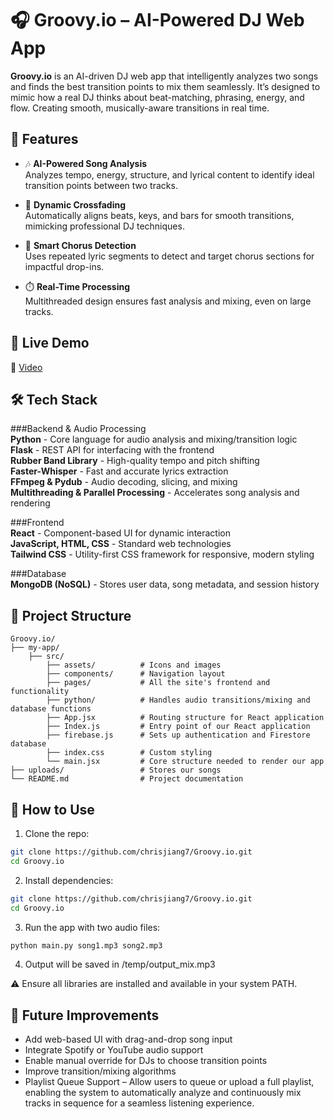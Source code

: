 # 🎧 Groovy.io – AI-Powered DJ Web App

**Groovy.io** is an AI-driven DJ web app that intelligently analyzes two songs and finds the best transition points to mix them seamlessly. It’s designed to mimic how a real DJ thinks about beat-matching, phrasing, energy, and flow. Creating smooth, musically-aware transitions in real time.

## 🚀 Features

- 🎶 **AI-Powered Song Analysis**  
  Analyzes tempo, energy, structure, and lyrical content to identify ideal transition points between two tracks.

- 🔁 **Dynamic Crossfading**  
  Automatically aligns beats, keys, and bars for smooth transitions, mimicking professional DJ techniques.

- 🧠 **Smart Chorus Detection**  
  Uses repeated lyric segments to detect and target chorus sections for impactful drop-ins.

- ⏱️ **Real-Time Processing**  
  Multithreaded design ensures fast analysis and mixing, even on large tracks.

## 🚀 Live Demo

🔗 [Video](https://youtu.be/XrrPRttvvnA)

## 🛠️ Tech Stack
###Backend & Audio Processing  
**Python** - Core language for audio analysis and mixing/transition logic  
**Flask** - REST API for interfacing with the frontend  
**Rubber Band Library** - High-quality tempo and pitch shifting  
**Faster-Whisper** - Fast and accurate lyrics extraction  
**FFmpeg & Pydub** - Audio decoding, slicing, and mixing  
**Multithreading & Parallel Processing** - Accelerates song analysis and rendering  

###Frontend  
**React** - Component-based UI for dynamic interaction  
**JavaScript, HTML, CSS** - Standard web technologies  
**Tailwind CSS** - Utility-first CSS framework for responsive, modern styling  

###Database  
**MongoDB (NoSQL)** - Stores user data, song metadata, and session history  

## 📁 Project Structure

```text
Groovy.io/
├── my-app/
    ├── src/
        ├── assets/          # Icons and images
        ├── components/      # Navigation layout
        ├── pages/           # All the site's frontend and functionality
        ├── python/          # Handles audio transitions/mixing and database functions
        ├── App.jsx          # Routing structure for React application
        ├── Index.js         # Entry point of our React application
        ├── firebase.js      # Sets up authentication and Firestore database
        ├── index.css        # Custom styling
        └── main.jsx         # Core structure needed to render our app
├── uploads/                 # Stores our songs
└── README.md                # Project documentation
```

## 🧪 How to Use

1. Clone the repo:
```bash
git clone https://github.com/chrisjiang7/Groovy.io.git
cd Groovy.io
```
2. Install dependencies:
```bash
git clone https://github.com/chrisjiang7/Groovy.io.git
cd Groovy.io
```
3. Run the app with two audio files:
```bash
python main.py song1.mp3 song2.mp3
```
4. Output will be saved in /temp/output_mix.mp3

⚠️ Ensure all libraries are installed and available in your system PATH.

## 🧰 Future Improvements

- Add web-based UI with drag-and-drop song input
- Integrate Spotify or YouTube audio support
- Enable manual override for DJs to choose transition points
- Improve transition/mixing algorithms
- Playlist Queue Support – Allow users to queue or upload a full playlist, enabling the system to automatically analyze and continuously mix tracks in sequence for a seamless listening experience.

